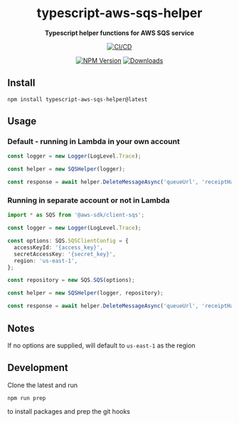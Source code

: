 <h1 align="center">typescript-aws-sqs-helper</h1>

<div align="center">
    
<b>Typescript helper functions for AWS SQS service</b>
    
[![CI/CD](https://github.com/kbrashears5/typescript-aws-sqs-helper/actions/workflows/ci-cd.yml/badge.svg)](https://github.com/kbrashears5/typescript-aws-sqs-helper/actions/workflows/ci-cd.yml)

[![NPM Version](https://img.shields.io/npm/v/typescript-aws-sqs-helper)](https://img.shields.io/npm/v/typescript-aws-sqs-helper)
[![Downloads](https://img.shields.io/npm/dt/typescript-aws-sqs-helper)](https://img.shields.io/npm/dt/typescript-aws-sqs-helper)

</div>

## Install

```
npm install typescript-aws-sqs-helper@latest
```

## Usage

### Default - running in Lambda in your own account

```typescript
const logger = new Logger(LogLevel.Trace);

const helper = new SQSHelper(logger);

const response = await helper.DeleteMessageAsync('queueUrl', 'receiptHandle');
```

### Running in separate account or not in Lambda

```typescript
import * as SQS from '@aws-sdk/client-sqs';

const logger = new Logger(LogLevel.Trace);

const options: SQS.SQSClientConfig = {
  accessKeyId: '{access_key}',
  secretAccessKey: '{secret_key}',
  region: 'us-east-1',
};

const repository = new SQS.SQS(options);

const helper = new SQSHelper(logger, repository);

const response = await helper.DeleteMessageAsync('queueUrl', 'receiptHandle');
```

## Notes

If no options are supplied, will default to `us-east-1` as the region

## Development

Clone the latest and run

```npm
npm run prep
```

to install packages and prep the git hooks
